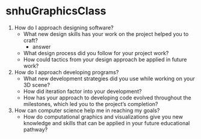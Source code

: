 # snhuGraphicsClass

1. How do I approach designing software?
   - What new design skills has your work on the project helped you to craft?
      - answer
   - What design process did you follow for your project work?
   - How could tactics from your design approach be applied in future work?   
2. How do I approach developing programs?
   - What new development strategies did you use while working on your 3D scene?
   - How did iteration factor into your development?
   - How has your approach to developing code evolved throughout the milestones, which led you to the project’s completion?
3. How can computer science help me in reaching my goals?
   - How do computational graphics and visualizations give you new knowledge and skills that can be applied in your future educational pathway?
